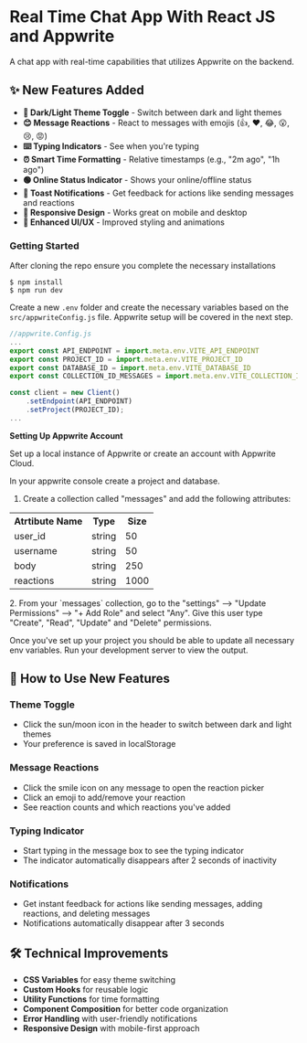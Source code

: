 # Real Time Chat App With React JS and Appwrite

A chat app with real-time capabilities that utilizes Appwrite on the backend.




## ✨ New Features Added

- **🌙 Dark/Light Theme Toggle** - Switch between dark and light themes
- **😊 Message Reactions** - React to messages with emojis (👍, ❤️, 😂, 😮, 😢, 😡)
- **⌨️ Typing Indicators** - See when you're typing
- **⏰ Smart Time Formatting** - Relative timestamps (e.g., "2m ago", "1h ago")
- **🟢 Online Status Indicator** - Shows your online/offline status
- **🔔 Toast Notifications** - Get feedback for actions like sending messages and reactions
- **📱 Responsive Design** - Works great on mobile and desktop
- **🎨 Enhanced UI/UX** - Improved styling and animations

### Getting Started

After cloning the repo ensure you complete the necessary installations

```
$ npm install
$ npm run dev
```

Create a new `.env` folder and create the necessary variables based on the `src/appwriteConfig.js` file. Appwrite setup will be covered in the next step.

```js
//appwrite.Config.js
...
export const API_ENDPOINT = import.meta.env.VITE_API_ENDPOINT
export const PROJECT_ID = import.meta.env.VITE_PROJECT_ID
export const DATABASE_ID = import.meta.env.VITE_DATABASE_ID
export const COLLECTION_ID_MESSAGES = import.meta.env.VITE_COLLECTION_ID_MESSAGES

const client = new Client()
    .setEndpoint(API_ENDPOINT)
    .setProject(PROJECT_ID);
...
```

**Setting Up Appwrite Account**

Set up a local instance of Appwrite or create an account with Appwrite Cloud.

In your appwrite console create a project and database.

1. Create a collection called "messages" and add the following attributes:
 <table>
     <tr>
         <th>Atrtibute Name</th>
         <th>Type</th>
         <th>Size</th>
     </tr>
         <tr>
         <td>user_id</td>
         <td>string</td>
         <td>50</td>
     </tr>
         </tr>
         <tr>
         <td>username</td>
         <td>string</td>
         <td>50</td>
     </tr>
         </tr>
         <tr>
         <td>body</td>
         <td>string</td>
         <td>250</td>
     </tr>
     <tr>
         <td>reactions</td>
         <td>string</td>
         <td>1000</td>
     </tr>
 </table>
2. From your `messages` collection, go to the "settings" --> "Update Permissions" --> "+ Add Role" and select "Any". Give this user type "Create", "Read", "Update" and "Delete" permissions.

Once you've set up your project you should be able to update all necessary env variables.
Run your development server to view the output.

## 🚀 How to Use New Features

### Theme Toggle
- Click the sun/moon icon in the header to switch between dark and light themes
- Your preference is saved in localStorage

### Message Reactions
- Click the smile icon on any message to open the reaction picker
- Click an emoji to add/remove your reaction
- See reaction counts and which reactions you've added

### Typing Indicator
- Start typing in the message box to see the typing indicator
- The indicator automatically disappears after 2 seconds of inactivity

### Notifications
- Get instant feedback for actions like sending messages, adding reactions, and deleting messages
- Notifications automatically disappear after 3 seconds

## 🛠️ Technical Improvements

- **CSS Variables** for easy theme switching
- **Custom Hooks** for reusable logic
- **Utility Functions** for time formatting
- **Component Composition** for better code organization
- **Error Handling** with user-friendly notifications
- **Responsive Design** with mobile-first approach
